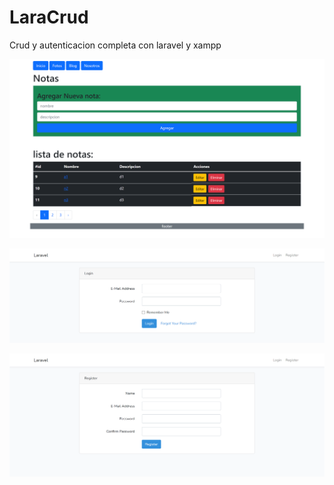 # LaraCrud
Crud y autenticacion completa con laravel y xampp


![](demo/d1.png)

![](demo/d2.png)

![](demo/d3.png)
